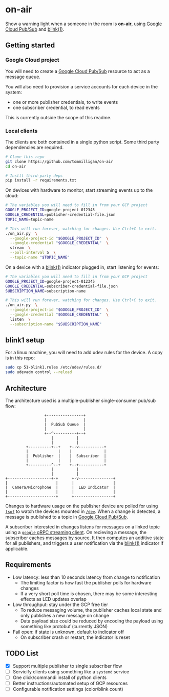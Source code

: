 # on-air

Show a warning light when a someone in the room is **on-air**, using [Google Cloud Pub/Sub](https://cloud.google.com/pubsub) and [blink(1)](https://blink1.thingm.com/).

## Getting started

### Google Cloud project

You will need to create a [Google Cloud Pub/Sub](https://cloud.google.com/pubsub) resource to act as a message queue.

You will also need to provision a service accounts for each device in the system:

- one or more publisher credentials, to write events
- one subscriber credential, to read events

This is currently outside the scope of this readme.

### Local clients

The clients are both contained in a single python script. Some third party dependencies are required.

```bash
# Clone this repo
git clone https://github.com/tommilligan/on-air
cd on-air

# Instll third-party deps
pip install -r requirements.txt
```

On devices with hardware to monitor, start streaming events up to the cloud:

```bash
# The variables you will need to fill in from your GCP project
GOOGLE_PROJECT_ID=google-project-012345
GOOGLE_CREDENTIAL=publisher-credential-file.json
TOPIC_NAME=topic-name

# This will run forever, watching for changes. Use Ctrl+C to exit.
./on_air.py  \
  --google-project-id "$GOOGLE_PROJECT_ID"  \
  --google-credential "$GOOGLE_CREDENTIAL"  \
  stream  \
  --poll-interval 5  \
  --topic-name "$TOPIC_NAME"
```

On a device with a [blink(1)](https://blink1.thingm.com/) indicator plugged in, start listening for events:

```bash
# The variables you will need to fill in from your GCP project
GOOGLE_PROJECT_ID=google-project-012345
GOOGLE_CREDENTIAL=subscriber-credential-file.json
SUBSCRIPTION_NAME=subscription-name

# This will run forever, watching for changes. Use Ctrl+C to exit.
./on_air.py  \
  --google-project-id "$GOOGLE_PROJECT_ID"  \
  --google-credential "$GOOGLE_CREDENTIAL"  \
  listen  \
  --subscription-name "$SUBSCRIPTION_NAME"
```

## blink1 setup

For a linux machine, you will need to add udev rules for the device. A copy is in this repo:

```bash
sudo cp 51-blink1.rules /etc/udev/rules.d/
sudo udevadm control --reload
```

## Architecture

The architecture used is a multiple-publisher single-consumer pub/sub flow:

```
                 +----------------+
                 |                |
                 |  PubSub Queue  |
                 |                |
                 +--^----------+--+
                    |          |
                    |          |
         +----------+--+    +--v-----------+
         |             |    |              |
         |  Publisher  |    |  Subscriber  |
         |             |    |              |
         +----------^--+    +--+-----------+
                    |          |
                    |          |
+-------------------+-+      +-v---------------+
|                     |      |                 |
|  Camera/Microphone  |      |  LED Indicator  |
|                     |      |                 |
+---------------------+      +-----------------+
```

Changes to hardware usage on the publisher device are polled for using [`lsof`](https://man7.org/linux/man-pages/man8/lsof.8.html) to watch the devices mounted in [`/dev`](https://tldp.org/LDP/Linux-Filesystem-Hierarchy/html/dev.html).
When a change is detected, a message is published to a topic in [Google Cloud Pub/Sub](https://cloud.google.com/pubsub).

A subscriber interested in changes listens for messages on a linked topic using a [`google` gRPC streaming client](https://github.com/googleapis/python-pubsub).
On recieving a message, the subscriber caches messages by source. It then computes an additive state for all publishers, and triggers a user notification via the [blink(1)](https://blink1.thingm.com/) indicator if applicable.

## Requirements

- Low latency: less than 10 seconds latency from change to notification
  - The limiting factor is how fast the publisher polls for hardware changes
  - If a very short poll time is chosen, there may be some interesting effects as LED updates overlap
- Low throughput: stay under the GCP free tier
  - To reduce messaging volume, the publisher caches local state and only publishes a new message on change
  - Data payload size could be reduced by encoding the payload using something like protobuf (currently JSON)
- Fail open: if state is unknown, default to indicator off
  - On subscriber crash or restart, the indicator is reset

## TODO List

- [x] Support multiple publisher to single subscriber flow
- [ ] Servicify clients using something like a `systemd` service
- [ ] One click/commandi install of python clients
- [ ] Better instructions/automated setup of GCP resources
- [ ] Configurable notification settings (color/blink count)
